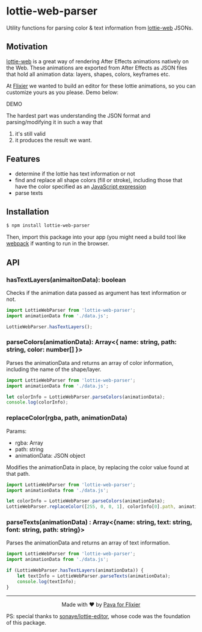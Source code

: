 # lottie-web-parser

Utility functions for parsing color & text information from [lottie-web](https://github.com/airbnb/lottie-web) JSONs. 

## Motivation

[lottie-web](https://github.com/airbnb/lottie-web) is a great way of rendering After Effects animations natively on the Web. These animations are exported from After Effects as JSON files that hold all animation data: layers, shapes, colors, keyframes etc.

At [Flixier](https://flixier.com) we wanted to build an editor for these lottie animations, so you can customize yours as you please. Demo below:

DEMO

The hardest part was understanding the JSON format and parsing/modifying it in such a way that 

1) it's still valid
2) it produces the result we want.


## Features

* determine if the lottie has text information or not
* find and replace all shape colors (fill or stroke), including those that have the color specified as an [JavaScript expression](https://helpx.adobe.com/after-effects/using/expression-basics.html)
* parse texts

## Installation

```bash
$ npm install lottie-web-parser
```

Then, import this package into your app (you might need a build tool like [webpack](https://webpack.js.org/) if wanting to run in the browser.

## API


### hasTextLayers(animaitonData): boolean

Checks if the animation data passed as argument has text information or not.

```javascript
import LottieWebParser from 'lottie-web-parser';
import animationData from './data.js';

LottieWebParser.hasTextLayers();
```

### parseColors(animationData): Array<{ name: string, path: string, color: number[] }>

Parses the animationData and returns an array of color information, including the name of the shape/layer.

```javascript
import LottieWebParser from 'lottie-web-parser';
import animationData from './data.js';

let colorInfo = LottieWebParser.parseColors(animationData);
console.log(colorInfo);
```

### replaceColor(rgba, path, animationData)

Params:
* rgba: Array<number>
* path: string
* animationData: JSON object

Modifies the animationData in place, by replacing the color value found at that path.

```javascript
import LottieWebParser from 'lottie-web-parser';
import animationData from './data.js';

let colorInfo = LottieWebParser.parseColors(animationData);
LottieWebParser.replaceColor([255, 0, 0, 1], colorInfo[0].path, animationData);
```

### parseTexts(animationData) : Array<{name: string, text: string, font: string, path: string}>

Parses the animationData and returns an array of text information.

```javascript
import LottieWebParser from 'lottie-web-parser';
import animationData from './data.js';

if (LottieWebParser.hasTextLayers(animationData)) {
    let textInfo = LottieWebParser.parseTexts(animationData);
    console.log(textInfo);
}
```

<hr/>

<p align="center"> Made with ❤ by <a href="https://iampava.com"> Pava for <a href="https://flixier.com">Flixier </a></p>

PS: special thanks to [sonaye/lottie-editor](https://github.com/sonaye/lottie-editor), whose code was the foundation of this package.
